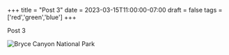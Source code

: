 +++
title = "Post 3"
date = 2023-03-15T11:00:00-07:00
draft = false
tags = ['red','green','blue']
+++

Post 3

![Bryce Canyon National Park](bryce-canyon.jpg)
